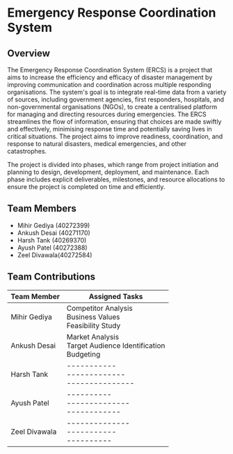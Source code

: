 # Emergency Response Coordination System

## Overview
The Emergency Response Coordination System (ERCS) is a project that aims to increase the efficiency and efficacy of disaster management by improving communication and coordination across multiple responding organisations. The system's goal is to integrate real-time data from a variety of sources, including government agencies, first responders, hospitals, and non-governmental organisations (NGOs), to create a centralised platform for managing and directing resources during emergencies. The ERCS streamlines the flow of information, ensuring that choices are made swiftly and effectively, minimising response time and potentially saving lives in critical situations. The project aims to improve readiness, coordination, and response to natural disasters, medical emergencies, and other catastrophes.

The project is divided into phases, which range from project initiation and planning to design, development, deployment, and maintenance. Each phase includes explicit deliverables, milestones, and resource allocations to ensure the project is completed on time and efficiently.

## Team Members
- Mihir Gediya (40272399)
- Ankush Desai (40271170)
- Harsh Tank   (40269370)
- Ayush Patel  (40272388)
- Zeel Divawala(40272584)


## Team Contributions

| **Team Member**    | **Assigned Tasks** |
| -------- | ------- |
| Mihir Gediya  | Competitor Analysis <br> Business Values <br>  Feasibility Study |
| Ankush Desai |  Market Analysis <br> Target Audience Identification <br> Budgeting |
| Harsh Tank    | ----------- <br>------------- <br> ---------------   |
| Ayush Patel    | ---------- <br> -------------- <br>------------   |
| Zeel Divawala    | -------------- <br>----------- <br>----------   |

